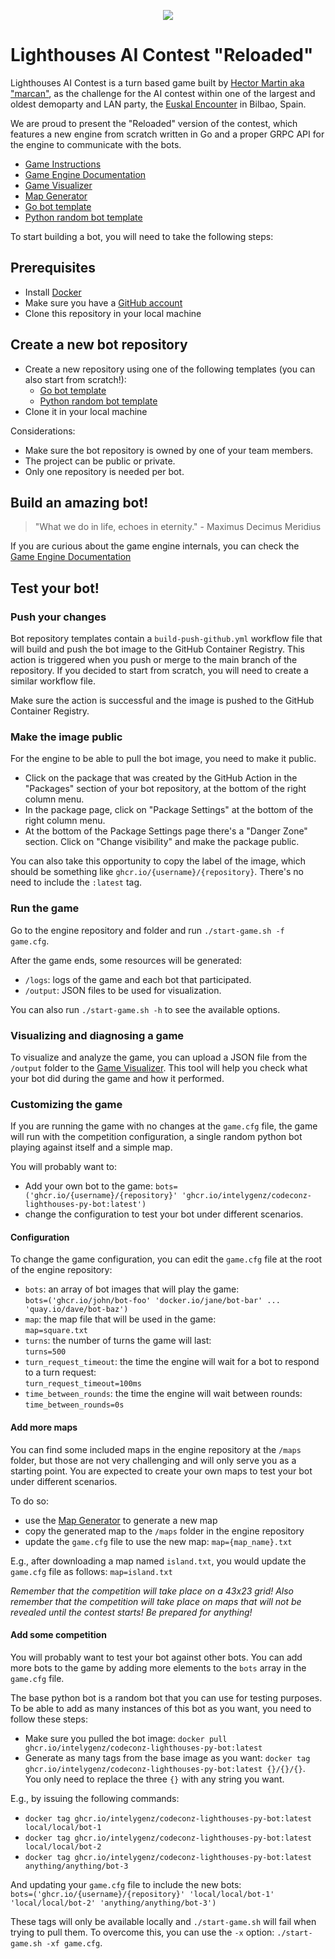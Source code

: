 <p align=center>
    <img src="./front/src/assets/logo-sin-fondo.png" />
</p>

# Lighthouses AI Contest "Reloaded"

Lighthouses AI Contest is a turn based game built by [Hector Martin aka "marcan"](https://github.com/marcan/lighthouses_aicontest), 
as the challenge for the AI contest within one of the largest and oldest demoparty and LAN party, 
the [Euskal Encounter](https://ee32.euskalencounter.org/) in Bilbao, Spain.

We are proud to present the "Reloaded" version of the contest, which features a new engine from scratch written in Go
and a proper GRPC API for the engine to communicate with the bots.

- [Game Instructions](https://coda.io/@gabri-igz/lighthouses)
- [Game Engine Documentation](docs/game_engine.md)
- [Game Visualizer](https://intelygenz.github.io/codeconz-lighthouses-engine/)
- [Map Generator](https://dovixman.github.io/lighthouses_map_generator/)
- [Go bot template](https://github.com/new?owner=intelygenz&template_name=codeconz-lighthouses-go-bot&template_owner=intelygenz)
- [Python random bot template](https://github.com/new?owner=intelygenz&template_name=codeconz-lighthouses-py-bot&template_owner=intelygenz)

To start building a bot, you will need to take the following steps:

## Prerequisites

- Install [Docker](https://docs.docker.com/engine/install/#release-channels)
- Make sure you have a [GitHub account](https://www.github.com)
- Clone this repository in your local machine

## Create a new bot repository

- Create a new repository using one of the following templates (you can also start from scratch!):
    - [Go bot template](https://github.com/new?owner=intelygenz&template_name=codeconz-lighthouses-go-bot&template_owner=intelygenz)
    - [Python random bot template](https://github.com/new?owner=intelygenz&template_name=codeconz-lighthouses-py-bot&template_owner=intelygenz)
- Clone it in your local machine

Considerations:

- Make sure the bot repository is owned by one of your team members.
- The project can be public or private.
- Only one repository is needed per bot.

## Build an amazing bot!

> "What we do in life, echoes in eternity." - Maximus Decimus Meridius

If you are curious about the game engine internals, you can check the [Game Engine Documentation](docs/game_engine.md)

## Test your bot!

### Push your changes

Bot repository templates contain a `build-push-github.yml` workflow file that will build and push the bot image to the GitHub Container Registry.
This action is triggered when you push or merge to the main branch of the repository.
If you decided to start from scratch, you will need to create a similar workflow file.

Make sure the action is successful and the image is pushed to the GitHub Container Registry.

### Make the image public

For the engine to be able to pull the bot image, you need to make it public.

- Click on the package that was created by the GitHub Action in the "Packages" section of your bot repository, at the bottom of the right column menu.
- In the package page, click on "Package Settings" at the bottom of the right column menu.
- At the bottom of the Package Settings page there's a "Danger Zone" section. Click on "Change visibility" and make the package public.

You can also take this opportunity to copy the label of the image, which should be something like `ghcr.io/{username}/{repository}`. 
There's no need to include the `:latest` tag.

### Run the game

Go to the engine repository and folder and run `./start-game.sh -f game.cfg`.

After the game ends, some resources will be generated:
- `/logs`: logs of the game and each bot that participated.
- `/output`: JSON files to be used for visualization.

You can also run `./start-game.sh -h` to see the available options.

### Visualizing and diagnosing a game

To visualize and analyze the game, you can upload a JSON file from the `/output` folder to the [Game Visualizer](https://intelygenz.github.io/codeconz-lighthouses-engine/).
This tool will help you check what your bot did during the game and how it performed.

### Customizing the game

If you are running the game with no changes at the `game.cfg` file, the game will run with the competition configuration,
a single random python bot playing against itself and a simple map.

You will probably want to:
- Add your own bot to the game: `bots=('ghcr.io/{username}/{repository}' 'ghcr.io/intelygenz/codeconz-lighthouses-py-bot:latest')`
- change the configuration to test your bot under different scenarios.

#### Configuration

To change the game configuration, you can edit the `game.cfg` file at the root of the engine repository:

- `bots`: an array of bot images that will play the game:  
  `bots=('ghcr.io/john/bot-foo' 'docker.io/jane/bot-bar' ... 'quay.io/dave/bot-baz')`
- `map`: the map file that will be used in the game:  
  `map=square.txt`
- `turns`: the number of turns the game will last:  
  `turns=500`
- `turn_request_timeout`: the time the engine will wait for a bot to respond to a turn request:  
  `turn_request_timeout=100ms`
- `time_between_rounds`: the time the engine will wait between rounds:  
  `time_between_rounds=0s`

#### Add more maps

You can find some included maps in the engine repository at the `/maps` folder,
but those are not very challenging and will only serve you as a starting point.
You are expected to create your own maps to test your bot under different scenarios.

To do so:

- use the [Map Generator](https://dovixman.github.io/lighthouses_map_generator/) to generate a new map
- copy the generated map to the `/maps` folder in the engine repository
- update the `game.cfg` file to use the new map: `map={map_name}.txt`

E.g., after downloading a map named `island.txt`, you would update the `game.cfg` file as follows:
`map=island.txt`

*Remember that the competition will take place on a 43x23 grid!*
*Also remember that the competition will take place on maps that will not be revealed until the contest starts!
Be prepared for anything!*

#### Add some competition

You will probably want to test your bot against other bots.
You can add more bots to the game by adding more elements to the `bots` array in the `game.cfg` file.

The base python bot is a random bot that you can use for testing purposes.
To be able to add as many instances of this bot as you want, you need to follow these steps:
- Make sure you pulled the bot image: `docker pull ghcr.io/intelygenz/codeconz-lighthouses-py-bot:latest`
- Generate as many tags from the base image as you want: `docker tag ghcr.io/intelygenz/codeconz-lighthouses-py-bot:latest {}/{}/{}`.  
  You only need to replace the three `{}` with any string you want.

E.g., by issuing the following commands:

- `docker tag ghcr.io/intelygenz/codeconz-lighthouses-py-bot:latest local/local/bot-1`
- `docker tag ghcr.io/intelygenz/codeconz-lighthouses-py-bot:latest local/local/bot-2`
- `docker tag ghcr.io/intelygenz/codeconz-lighthouses-py-bot:latest anything/anything/bot-3`

And updating your `game.cfg` file to include the new bots:  
`bots=('ghcr.io/{username}/{repository}' 'local/local/bot-1' 'local/local/bot-2' 'anything/anything/bot-3')`

These tags will only be available locally and `./start-game.sh` will fail when trying to pull them.
To overcome this, you can use the `-x` option: `./start-game.sh -xf game.cfg`.
